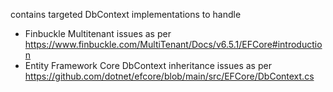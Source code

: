 ﻿contains targeted DbContext implementations to handle
- Finbuckle Multitenant issues as per https://www.finbuckle.com/MultiTenant/Docs/v6.5.1/EFCore#introduction
- Entity Framework Core DbContext inheritance issues as per https://github.com/dotnet/efcore/blob/main/src/EFCore/DbContext.cs